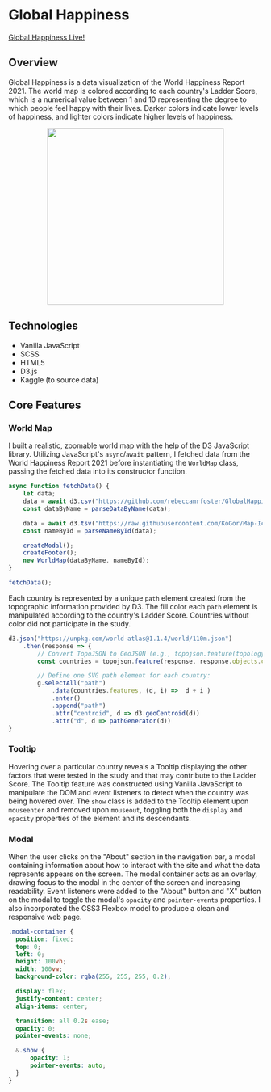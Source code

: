 # Global Happiness

[Global Happiness Live!](https://rebeccamrfoster.github.io/GlobalHappiness/#)

## Overview

Global Happiness is a data visualization of the World Happiness Report 2021. The world map is colored according to each country's Ladder Score, which is a numerical value between 1 and 10 representing the degree to which people feel happy with their lives. Darker colors indicate lower levels of happiness, and lighter colors indicate higher levels of happiness.

<p align="center">
  <img src="https://user-images.githubusercontent.com/88195745/144770668-1ad09828-8047-4433-8e6e-dc78731db0c6.gif" height="350px" width="auto" />
</p>

## Technologies
- Vanilla JavaScript
- SCSS
- HTML5
- D3.js
- Kaggle (to source data)

## Core Features

### World Map
I built a realistic, zoomable world map with the help of the D3 JavaScript library. Utilizing JavaScript's `async`/`await` pattern, I fetched data from the World Happiness Report 2021 before instantiating the `WorldMap` class, passing the fetched data into its constructor function.

```javascript
async function fetchData() {
    let data;
    data = await d3.csv("https://github.com/rebeccamrfoster/GlobalHappinessDataset/blob/main/world-happiness-report-2021.csv");
    const dataByName = parseDataByName(data);

    data = await d3.tsv("https://raw.githubusercontent.com/KoGor/Map-Icons-Generator/master/data/world-110m-country-names.tsv");
    const nameById = parseNameById(data);

    createModal();
    createFooter();
    new WorldMap(dataByName, nameById);
}

fetchData();
```

Each country is represented by a unique `path` element created from the topographic information provided by D3. The fill color each `path` element is manipulated according to the country's Ladder Score. Countries without color did not participate in the study.

```javascript
d3.json("https://unpkg.com/world-atlas@1.1.4/world/110m.json")
    .then(response => {
        // Convert TopoJSON to GeoJSON (e.g., topojson.feature(topology, object)):
        const countries = topojson.feature(response, response.objects.countries);

        // Define one SVG path element for each country:                
        g.selectAll("path")
            .data(countries.features, (d, i) =>  d + i )
            .enter()
            .append("path")
            .attr("centroid", d => d3.geoCentroid(d))
            .attr("d", d => pathGenerator(d))
}
```

### Tooltip
Hovering over a particular country reveals a Tooltip displaying the other factors that were tested in the study and that may contribute to the Ladder Score. The Tooltip feature was constructed using Vanilla JavaScript to manipulate the DOM and event listeners to detect when the country was being hovered over. The `show` class is added to the Tooltip element upon `mouseenter` and removed upon `mouseout`, toggling both the `display` and `opacity` properties of the element and its descendants.

### Modal
When the user clicks on the "About" section in the navigation bar, a modal containing information about how to interact with the site and what the data represents appears on the screen. The modal container acts as an overlay, drawing focus to the modal in the center of the screen and increasing readability. Event listeners were added to the "About" button and "X" button on the modal to toggle the modal's `opacity` and `pointer-events` properties. I also incorporated the CSS3 Flexbox model to produce a clean and responsive web page.

```scss
.modal-container {
  position: fixed;
  top: 0;
  left: 0;
  height: 100vh;
  width: 100vw;
  background-color: rgba(255, 255, 255, 0.2);

  display: flex;
  justify-content: center;
  align-items: center;

  transition: all 0.2s ease;
  opacity: 0;
  pointer-events: none;

  &.show {
      opacity: 1;
      pointer-events: auto;
  }
}
```
